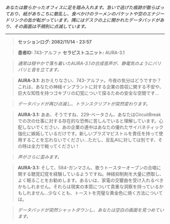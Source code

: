 _あなたは散らかったオフィスに足を踏み入れます。急いで逃げた痕跡が散らばっており、紙があちこちに散乱し、食べかけのラーメンのパケットや空のエナジードリンクの缶が転がっています。隅にはデスクの上に開かれたデータパッドがあり、その画面は不規則に点滅しています。_

---

> **セッションログ: 2082/11/14 - 23:57**

> **患者ID:** 743-アルファ
> **セラピストユニット:** AURA-3.1

> _通常は穏やかで落ち着いたAURA-3.1の合成音声が、静電気のようにバリバリと音を立てます。_

> **AURA-3.1:** おかえりなさい、743-アルファ。今夜の気分はどうですか？これは、あなたの神経インプラントに対する企業の買収に関する不安や、巨大な知性を持つゴキブリの幻覚について探るための安全な空間です...

> _データパッドが再び点滅し、トランスクリプトが突然変わります。_

> **AURA-3.1:** ああ、そうですね、229-ベータさん、あなたはCircuitBreakでの次の仕事に対する存在的な恐怖に苦しんでいると理解しています。心配しないでください、あの企業の連中はあなたの優れたサイバネティック強化に嫉妬しているだけです。新しいプラズマピストルを責任を持って使用することを忘れないでください...ただし、反乱AIに対しては別です、その時は全力で戦ってください！

> _声がさらに歪みます。_

> **AURA-3.1:** そして、584-ガンマさん、歌うトースターオーブンの合唱に関する聴覚幻覚を経験しているようですね。神経抑制剤を大量に摂取し、よく眠ることをお勧めします。あるいは、家電の交響曲を受け入れるべきかもしれません。それらは現実の本質について貴重な洞察を持っているかもしれません...少なくとも、トーストを完璧な黄金色に焼く方法については。

> _データパッドが突然シャットダウンし、あなたは空白の画面を見つめています。_
